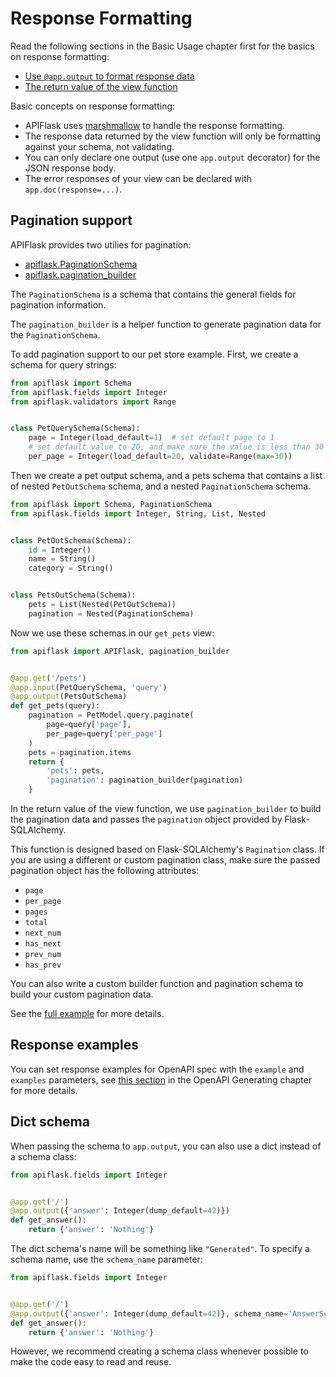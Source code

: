# Response Formatting

Read the following sections in the Basic Usage chapter first for the basics on response formatting:

- [Use `@app.output` to format response data](/usage/#use-appoutput-to-format-response-data)
- [The return value of the view function](/usage/#the-return-value-of-the-view-function)

Basic concepts on response formatting:

- APIFlask uses [marshmallow](https://github.com/marshmallow-code/marshmallow) to handle
  the response formatting.
- The response data returned by the view function will only be formatting against your
  schema, not validating.
- You can only declare one output (use one `app.output` decorator) for the JSON response body.
- The error responses of your view can be declared with `app.doc(response=...)`.


## Pagination support

APIFlask provides two utilies for pagination:

- [apiflask.PaginationSchema](/api/schemas/#apiflask.schemas.PaginationSchema)
- [apiflask.pagination_builder](/api/helpers/#apiflask.helpers.pagination_builder)

The `PaginationSchema` is a schema that contains the general fields
for pagination information.

The `pagination_builder` is a helper function to generate pagination
data for the `PaginationSchema`.

To add pagination support to our pet store example. First, we create a
schema for query strings:

```python
from apiflask import Schema
from apiflask.fields import Integer
from apiflask.validators import Range


class PetQuerySchema(Schema):
    page = Integer(load_default=1)  # set default page to 1
    # set default value to 20, and make sure the value is less than 30
    per_page = Integer(load_default=20, validate=Range(max=30))
```

Then we create a pet output schema, and a pets schema that contains
a list of nested `PetOutSchema` schema, and a nested `PaginationSchema`
schema.

```python
from apiflask import Schema, PaginationSchema
from apiflask.fields import Integer, String, List, Nested


class PetOutSchema(Schema):
    id = Integer()
    name = String()
    category = String()


class PetsOutSchema(Schema):
    pets = List(Nested(PetOutSchema))
    pagination = Nested(PaginationSchema)
```

Now we use these schemas in our `get_pets` view:

```python
from apiflask import APIFlask, pagination_builder


@app.get('/pets')
@app.input(PetQuerySchema, 'query')
@app.output(PetsOutSchema)
def get_pets(query):
    pagination = PetModel.query.paginate(
        page=query['page'],
        per_page=query['per_page']
    )
    pets = pagination.items
    return {
        'pets': pets,
        'pagination': pagination_builder(pagination)
    }
```

In the return value of the view function, we use `pagination_builder`
to build the pagination data and passes the `pagination` object provided
by Flask-SQLAlchemy.

This function is designed based on Flask-SQLAlchemy's `Pagination` class.
If you are using a different or custom pagination class, make sure the
passed pagination object has the following attributes:

- `page`
- `per_page`
- `pages`
- `total`
- `next_num`
- `has_next`
- `prev_num`
- `has_prev`

You can also write a custom builder function and pagination schema
to build your custom pagination data.

See the [full example](https://github.com/greyli/apiflask/blob/main/examples/pagination/app.py)
for more details.


## Response examples

You can set response examples for OpenAPI spec with the `example` and `examples`
parameters, see [this section](/openapi/#response-and-request-example) in the
OpenAPI Generating chapter for more details.


## Dict schema

When passing the schema to `app.output`, you can also use a dict instead of a schema class:

```python
from apiflask.fields import Integer


@app.get('/')
@app.output({'answer': Integer(dump_default=42)})
def get_answer():
    return {'answer': 'Nothing'}
```

The dict schema's name will be something like `"Generated"`. To specify a schema
name, use the `schema_name` parameter:

```python
from apiflask.fields import Integer


@app.get('/')
@app.output({'answer': Integer(dump_default=42)}, schema_name='AnswerSchema')
def get_answer():
    return {'answer': 'Nothing'}
```

However, we recommend creating a schema class whenever possible to make the
code easy to read and reuse.
